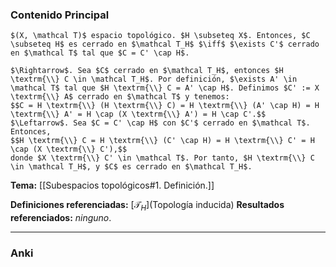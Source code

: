 ### Contenido Principal

```ad-proposition
$(X, \mathcal T)$ espacio topológico. $H \subseteq X$. Entonces, $C \subseteq H$ es cerrado en $\mathcal T_H$ $\iff$ $\exists C'$ cerrado en $\mathcal T$ tal que $C = C' \cap H$.
```

```ad-proof
$\Rightarrow$. Sea $C$ cerrado en $\mathcal T_H$, entonces $H \textrm{\\} C \in \mathcal T_H$. Por definición, $\exists A' \in \mathcal T$ tal que $H \textrm{\\} C = A' \cap H$. Definimos $C' := X \textrm{\\} A$ cerrado en $\mathcal T$ y tenemos:
$$C = H \textrm{\\} (H \textrm{\\} C) = H \textrm{\\} (A' \cap H) = H \textrm{\\} A' = H \cap (X \textrm{\\} A') = H \cap C'.$$
$\Leftarrow$. Sea $C = C' \cap H$ con $C'$ cerrado en $\mathcal T$. Entonces,
$$H \textrm{\\} C = H \textrm{\\} (C' \cap H) = H \textrm{\\} C' = H \cap (X \textrm{\\} C'),$$
donde $X \textrm{\\} C' \in \mathcal T$. Por tanto, $H \textrm{\\} C \in \mathcal T_H$, y $C$ es cerrado en $\mathcal T_H$.
```

**Tema:** [[Subespacios topológicos#1. Definición.]]

**Definiciones referenciadas:** [$\mathcal T_H$](Topología inducida)
**Resultados referenciados:** *ninguno*.

---
### Anki
